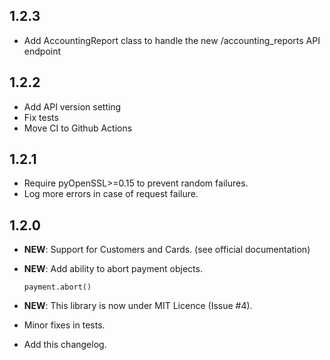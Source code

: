 1.2.3
-----
- Add AccountingReport class to handle the new /accounting\_reports API endpoint

1.2.2
-----
- Add API version setting
- Fix tests
- Move CI to Github Actions

1.2.1
-----
- Require pyOpenSSL>=0.15 to prevent random failures.
- Log more errors in case of request failure.

1.2.0
-----

- **NEW**: Support for Customers and Cards. (see official documentation)
- **NEW**: Add ability to abort payment objects.

  ```
  payment.abort()
  ```

- **NEW**: This library is now under MIT Licence (Issue #4).
- Minor fixes in tests.
- Add this changelog.

